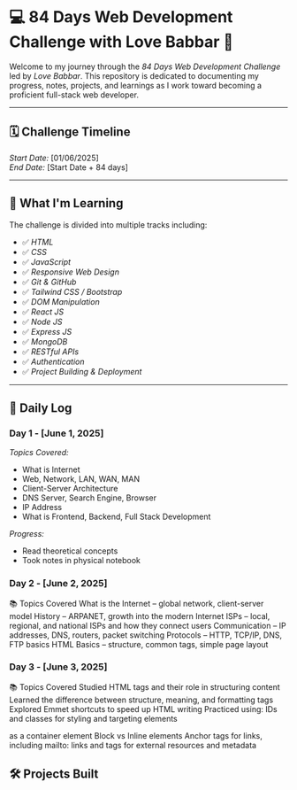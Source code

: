 # 💻 84 Days Web Development Challenge with Love Babbar 🚀

Welcome to my journey through the *84 Days Web Development Challenge* led by *Love Babbar*.
This repository is dedicated to documenting my progress, notes, projects,
and learnings as I work toward becoming a proficient full-stack web developer.

---

## 🗓 Challenge Timeline
*Start Date:* [01/06/2025]  
*End Date:* [Start Date + 84 days]

---

## 🧠 What I'm Learning

The challenge is divided into multiple tracks including:

- ✅ *HTML*
- ✅ *CSS*
- ✅ *JavaScript*
- ✅ *Responsive Web Design*
- ✅ *Git & GitHub*
- ✅ *Tailwind CSS / Bootstrap*
- ✅ *DOM Manipulation*
- ✅ *React JS*
- ✅ *Node JS*
- ✅ *Express JS*
- ✅ *MongoDB*
- ✅ *RESTful APIs*
- ✅ *Authentication*
- ✅ *Project Building & Deployment*

---

## 📅 Daily Log

### Day 1 - [June 1, 2025]
*Topics Covered:*
- What is Internet
- Web, Network, LAN, WAN, MAN
- Client-Server Architecture
- DNS Server, Search Engine, Browser
- IP Address
- What is Frontend, Backend, Full Stack Development

*Progress:*
- Read theoretical concepts
- Took notes in physical notebook

### Day 2 - [June 2, 2025]
📚 Topics Covered
What is the Internet – global network, client-server model
History – ARPANET, growth into the modern Internet
ISPs – local, regional, and national ISPs and how they connect users
Communication – IP addresses, DNS, routers, packet switching
Protocols – HTTP, TCP/IP, DNS, FTP basics
HTML Basics – structure, common tags, simple page layout

### Day 3 - [June 3, 2025]
📚 Topics Covered
Studied HTML tags and their role in structuring content
Learned the difference between structure, meaning, and formatting tags
Explored Emmet shortcuts to speed up HTML writing
Practiced using:
IDs and classes for styling and targeting elements
<div> as a container element
Block vs Inline elements
Anchor tags for links, including mailto: links
<link> and <meta> tags for external resources and metadata
  


## 🛠 Projects Built

